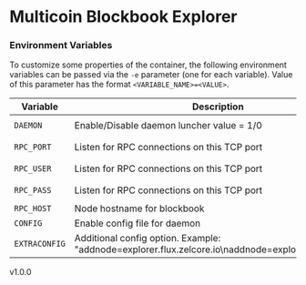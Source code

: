 # Multicoin Blockbook Explorer
### Environment Variables

To customize some properties of the container, the following environment
variables can be passed via the `-e` parameter (one for each variable).  Value
of this parameter has the format `<VARIABLE_NAME>=<VALUE>`.

| Variable       | Description                                  | Required   | Default |
|----------------|----------------------------------------------|------------|---------|
|`DAEMON`| Enable/Disable daemon luncher value = 1/0  | `NO` | `1 (ENABLED)` | 
|`RPC_PORT`| Listen for RPC connections on this TCP port | `YES when DAEMON=1` | `(unset)` |
|`RPC_USER`| Listen for RPC connections on this TCP port | `YES when DAEMON=1` | `user` |
|`RPC_PASS`| Listen for RPC connections on this TCP port | `YES when DAEMON=1` | `pass` |
|`RPC_HOST`| Node hostname for blockbook | `YES` | `localhost` |
|`CONFIG`| Enable config file for daemon | `NO` | `1` |
|`EXTRACONFIG`| Additional config option. Example: "addnode=explorer.flux.zelcore.io\naddnode=explorer.runonflux.io | `NO` | `(unset)` |


v1.0.0

